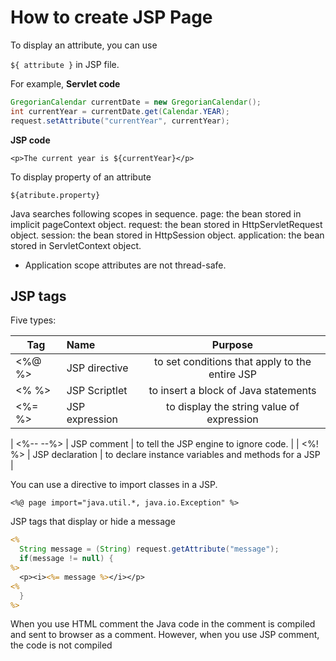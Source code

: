 # How to create JSP Page

To display an attribute, you can use

`${ attribute }` in JSP file.

For example,
**Servlet code**

```Java
GregorianCalendar currentDate = new GregorianCalendar();
int currentYear = currentDate.get(Calendar.YEAR);
request.setAttribute("currentYear", currentYear);
```

**JSP code**

`<p>The current year is ${currentYear}</p>`

To display property of an attribute

`${atribute.property}`

Java searches following scopes in sequence.
page: the bean stored in implicit pageContext object.
request: the bean stored in HttpServletRequest object.
session: the bean stored in HttpSession object.
application: the bean stored in ServletContext object.

- Application scope attributes are not thread-safe.

## JSP tags
Five types:

| Tag      | Name          | Purpose |
-----------|:--------------|:-----------:|
| <%@ %>   | JSP directive | to set conditions that apply to the entire JSP |
| <% %>    | JSP Scriptlet | to insert a block of Java statements |
| <%= %>  | JSP expression | to display the string value of expression |

| <%-- --%> | JSP comment   | to tell the JSP engine to ignore code. |
| <%! %>  | JSP declaration | to declare instance variables and methods for a JSP |

You can use a directive to import classes in a JSP.

`<%@ page import="java.util.*, java.io.Exception" %>`

JSP tags that display or hide a message

```jsp
<%
  String message = (String) request.getAttribute("message");
  if(message != null) {
%>
  <p><i><%= message %></i></p>
<%
  }
%>
```

When you use HTML comment the Java code in the comment is compiled and sent to browser as a comment. However, when you use JSP comment, the code is not compiled
